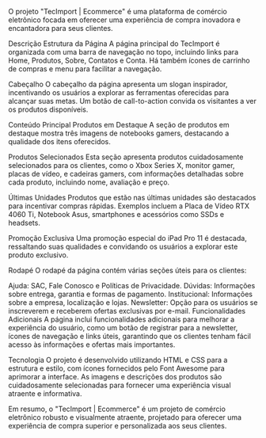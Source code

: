 O projeto "TecImport | Ecommerce" é uma plataforma de comércio eletrônico focada em oferecer uma experiência de compra inovadora e encantadora para seus clientes.

Descrição
Estrutura da Página
A página principal do TecImport é organizada com uma barra de navegação no topo, incluindo links para Home, Produtos, Sobre, Contatos e Conta. Há também ícones de carrinho de compras e menu para facilitar a navegação.

Cabeçalho
O cabeçalho da página apresenta um slogan inspirador, incentivando os usuários a explorar as ferramentas oferecidas para alcançar suas metas. Um botão de call-to-action convida os visitantes a ver os produtos disponíveis.

Conteúdo Principal
Produtos em Destaque
A seção de produtos em destaque mostra três imagens de notebooks gamers, destacando a qualidade dos itens oferecidos.

Produtos Selecionados
Esta seção apresenta produtos cuidadosamente selecionados para os clientes, como o Xbox Series X, monitor gamer, placas de vídeo, e cadeiras gamers, com informações detalhadas sobre cada produto, incluindo nome, avaliação e preço.

Últimas Unidades
Produtos que estão nas últimas unidades são destacados para incentivar compras rápidas. Exemplos incluem a Placa de Vídeo RTX 4060 Ti, Notebook Asus, smartphones e acessórios como SSDs e headsets.

Promoção Exclusiva
Uma promoção especial do iPad Pro 11 é destacada, ressaltando suas qualidades e convidando os usuários a explorar este produto exclusivo.

Rodapé
O rodapé da página contém várias seções úteis para os clientes:

Ajuda: SAC, Fale Conosco e Políticas de Privacidade.
Dúvidas: Informações sobre entrega, garantia e formas de pagamento.
Institucional: Informações sobre a empresa, localização e lojas.
Newsletter: Opção para os usuários se inscreverem e receberem ofertas exclusivas por e-mail.
Funcionalidades Adicionais
A página inclui funcionalidades adicionais para melhorar a experiência do usuário, como um botão de registrar para a newsletter, ícones de navegação e links úteis, garantindo que os clientes tenham fácil acesso às informações e ofertas mais importantes.

Tecnologia
O projeto é desenvolvido utilizando HTML e CSS para a estrutura e estilo, com ícones fornecidos pelo Font Awesome para aprimorar a interface. As imagens e descrições dos produtos são cuidadosamente selecionadas para fornecer uma experiência visual atraente e informativa.

Em resumo, o "TecImport | Ecommerce" é um projeto de comércio eletrônico robusto e visualmente atraente, projetado para oferecer uma experiência de compra superior e personalizada aos seus clientes.